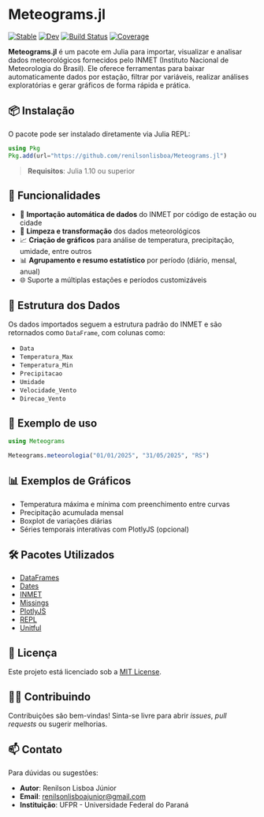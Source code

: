 
# Meteograms.jl

[![Stable](https://img.shields.io/badge/docs-stable-blue.svg)](https://renilsonlisboa.github.io/Meteograms.jl/stable/)
[![Dev](https://img.shields.io/badge/docs-dev-blue.svg)](https://renilsonlisboa.github.io/Meteograms.jl/dev/)
[![Build Status](https://github.com/renilsonlisboa/Meteograms.jl/actions/workflows/CI.yml/badge.svg?branch=master)](https://github.com/renilsonlisboa/Meteograms.jl/actions/workflows/CI.yml?query=branch%3Amaster)
[![Coverage](https://codecov.io/gh/renilsonlisboa/Meteograms.jl/branch/master/graph/badge.svg)](https://codecov.io/gh/renilsonlisboa/Meteograms.jl)

**Meteograms.jl** é um pacote em Julia para importar, visualizar e analisar dados meteorológicos fornecidos pelo INMET (Instituto Nacional de Meteorologia do Brasil). Ele oferece ferramentas para baixar automaticamente dados por estação, filtrar por variáveis, realizar análises exploratórias e gerar gráficos de forma rápida e prática.

## 📦 Instalação

O pacote pode ser instalado diretamente via Julia REPL:

```julia
using Pkg
Pkg.add(url="https://github.com/renilsonlisboa/Meteograms.jl")
```

> **Requisitos**: Julia 1.10 ou superior


## 🚀 Funcionalidades

- 🔄 **Importação automática de dados** do INMET por código de estação ou cidade
- 🧹 **Limpeza e transformação** dos dados meteorológicos
- 📈 **Criação de gráficos** para análise de temperatura, precipitação, umidade, entre outros
- 📊 **Agrupamento e resumo estatístico** por período (diário, mensal, anual)
- 🌐 Suporte a múltiplas estações e períodos customizáveis



## 📂 Estrutura dos Dados

Os dados importados seguem a estrutura padrão do INMET e são retornados como `DataFrame`, com colunas como:

- `Data`
- `Temperatura_Max`
- `Temperatura_Min`
- `Precipitacao`
- `Umidade`
- `Velocidade_Vento`
- `Direcao_Vento`



## 🧪 Exemplo de uso

```julia
using Meteograms

Meteograms.meteorologia("01/01/2025", "31/05/2025", "RS")

```

## 📊 Exemplos de Gráficos

- Temperatura máxima e mínima com preenchimento entre curvas
- Precipitação acumulada mensal
- Boxplot de variações diárias
- Séries temporais interativas com PlotlyJS (opcional)

## 🛠️ Pacotes Utilizados

- [DataFrames](https://github.com/JuliaData/DataFrames.jl)
- [Dates](https://docs.julialang.org/en/v1/stdlib/Dates/)
- [INMET](https://github.com/JuliaClimate/INMET.jl)
- [Missings](https://github.com/JuliaData/Missings.jl)
- [PlotlyJS](https://github.com/JuliaPlots/PlotlyJS.jl)
- [REPL](https://docs.julialang.org/en/v1/stdlib/REPL/)
- [Unitful](https://painterqubits.github.io/Unitful.jl/stable/)

## 📄 Licença

Este projeto está licenciado sob a [MIT License](LICENSE).


## 🙋‍♂️ Contribuindo

Contribuições são bem-vindas! Sinta-se livre para abrir *issues*, *pull requests* ou sugerir melhorias.

## 📫 Contato

Para dúvidas ou sugestões:
- **Autor**: Renilson Lisboa Júnior
- **Email**: renilsonlisboajunior@gmail.com
- **Instituição**: UFPR - Universidade Federal do Paraná
